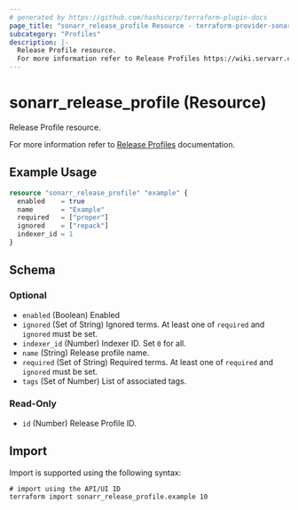 ```yaml
---
# generated by https://github.com/hashicorp/terraform-plugin-docs
page_title: "sonarr_release_profile Resource - terraform-provider-sonarr"
subcategory: "Profiles"
description: |-
  Release Profile resource.
  For more information refer to Release Profiles https://wiki.servarr.com/sonarr/settings#release-profiles documentation.
---
```


# sonarr_release_profile (Resource)

<!-- subcategory:Profiles -->Release Profile resource.
For more information refer to [Release Profiles](https://wiki.servarr.com/sonarr/settings#release-profiles) documentation.

## Example Usage

```terraform
resource "sonarr_release_profile" "example" {
  enabled    = true
  name       = "Example"
  required   = ["proper"]
  ignored    = ["repack"]
  indexer_id = 1
}
```

<!-- schema generated by tfplugindocs -->
## Schema

### Optional

- `enabled` (Boolean) Enabled
- `ignored` (Set of String) Ignored terms. At least one of `required` and `ignored` must be set.
- `indexer_id` (Number) Indexer ID. Set `0` for all.
- `name` (String) Release profile name.
- `required` (Set of String) Required terms. At least one of `required` and `ignored` must be set.
- `tags` (Set of Number) List of associated tags.

### Read-Only

- `id` (Number) Release Profile ID.

## Import

Import is supported using the following syntax:

```shell
# import using the API/UI ID
terraform import sonarr_release_profile.example 10
```
